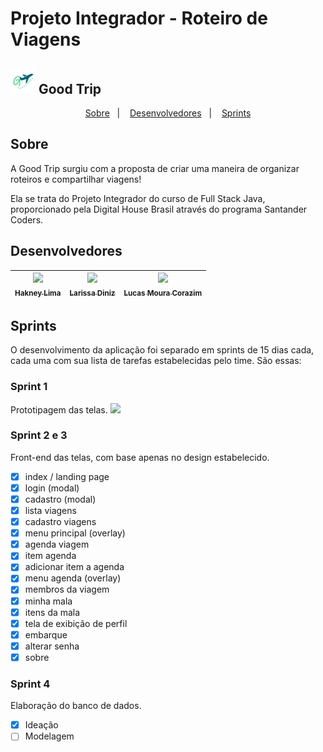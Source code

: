 # Projeto Integrador - Roteiro de Viagens
## <img src="/front-end/public/icons/logo_mini.svg" widht=40px height=40px> Good Trip

<p align="center">
  <a href="#sobre">Sobre</a>&nbsp;&nbsp;&nbsp;|&nbsp;&nbsp;&nbsp;
  <a href="#desenvolvedores">Desenvolvedores</a>&nbsp;&nbsp;&nbsp;|&nbsp;&nbsp;&nbsp;
  <a href="#sprints">Sprints</a>
</p>

## Sobre
<p>A Good Trip surgiu com a proposta de criar uma maneira de organizar roteiros e compartilhar viagens!</p>
<p>Ela se trata do Projeto Integrador do curso de Full Stack Java, proporcionado pela Digital House Brasil através do programa Santander Coders.</p>

## Desenvolvedores

|[<img src="https://avatars2.githubusercontent.com/u/40151566?s=400&u=28e4c55b43612b36fb0a3eb991cf17dc19a1b784&v=4" width=115 > <br> <sub> Hakney Lima </sub>](https://github.com/Hakney)   | [<img src="https://avatars0.githubusercontent.com/u/66534830?s=400&u=b47083b5a43f18a6826acddd928088f5d98904bc&v=4" width=115 > <br> <sub> Larissa Diniz </sub>](https://github.com/larrydiniz)   | [<img src="https://avatars1.githubusercontent.com/u/54821142?s=400&u=aa4fe278ba4a37b597a9d0f59066e73f02d52b4f&v=4" width=115 > <br> <sub> Lucas Moura Corazim </sub>](https://github.com/mouraCorazim)   |
|---|---|---|

## Sprints
O desenvolvimento da aplicação foi separado em sprints de 15 dias cada, cada uma com sua lista de tarefas estabelecidas pelo time. São essas:

### Sprint 1
Prototipagem das telas.
[<img src="https://i.pinimg.com/originals/a5/58/b4/a558b426cb8973523f37bbed94cf0f09.png" widht=auto height=20px>](https://www.figma.com/file/GpPHa0wOt6044Y4OCDwJet/Projeto-Integrador---DH?node-id=282%3A79) 

### Sprint 2 e 3 
Front-end das telas, com base apenas no design estabelecido.
- [X] index / landing page
- [X] login (modal)
- [X] cadastro (modal)
- [X] lista viagens
- [X] cadastro viagens
- [x] menu principal (overlay)
- [x] agenda viagem
- [x] item agenda
- [x] adicionar item a agenda
- [x] menu agenda (overlay)
- [x] membros da viagem
- [X] minha mala
- [x] itens da mala
- [x] tela de exibição de perfil
- [X] embarque
- [X] alterar senha
- [X] sobre

### Sprint 4
Elaboração do banco de dados.
- [x] Ideação
- [ ] Modelagem

